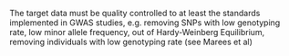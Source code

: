 The target data must be quality controlled to at least the standards implemented in GWAS studies, e.g. removing SNPs with low genotyping rate, low minor allele frequency, out of Hardy-Weinberg Equilibrium, removing individuals with low genotyping rate (see Marees et al)
